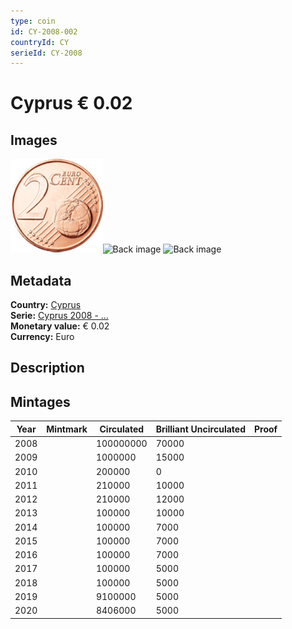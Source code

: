 ```yaml
---
type: coin
id: CY-2008-002
countryId: CY
serieId: CY-2008
---
```


# Cyprus € 0.02

## Images

<img src="../../../img/common-2007-002.png" height="150" alt="Front image"><img src="img/cyprus-2008-002.png" height="150" alt="Back image">     ![Back image]()

## Metadata

**Country:** [Cyprus](../index.md)\
**Serie:** [Cyprus 2008 - ...](index.md)\
**Monetary value:** € 0.02\
**Currency:** Euro

## Description


## Mintages

| Year | Mintmark | Circulated | Brilliant Uncirculated | Proof |
| ---- | -------- | ---------- | ---------------------- | ----- |
| 2008 |  | 100000000| 70000 |  |
| 2009 |  | 1000000| 15000 |  |
| 2010 |  | 200000| 0 |  |
| 2011 |  | 210000| 10000 |  |
| 2012 |  | 210000| 12000 |  |
| 2013 |  | 100000| 10000 |  |
| 2014 |  | 100000| 7000 |  |
| 2015 |  | 100000| 7000 |  |
| 2016 |  | 100000| 7000 |  |
| 2017 |  | 100000| 5000 |  |
| 2018 |  | 100000| 5000 |  |
| 2019 |  | 9100000| 5000 |  |
| 2020 |  | 8406000| 5000 |  |
